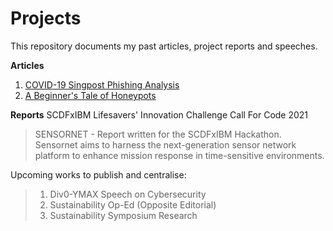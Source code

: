 # Projects
This repository documents my past articles, project reports and speeches.

**Articles**
1. [COVID-19 Singpost Phishing Analysis](https://www.linkedin.com/pulse/covid-19-singpost-phishing-analysis-hugo-chia/)
2. [A Beginner's Tale of Honeypots](https://www.div0.sg/post/beginners-tale-honeypots)


**Reports**
SCDFxIBM Lifesavers' Innovation Challenge Call For Code 2021
> SENSORNET - Report written for the SCDFxIBM Hackathon.
> Sensornet aims to harness the next-generation sensor network platform to enhance mission response in time-sensitive environments.

Upcoming works to publish and centralise:
> 1. Div0-YMAX Speech on Cybersecurity
> 2. Sustainability Op-Ed (Opposite Editorial)
> 3. Sustainability Symposium Research
